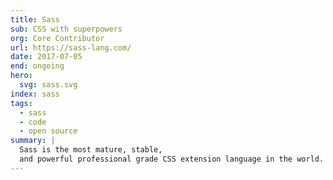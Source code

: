 ```yaml
---
title: Sass
sub: CSS with superpowers
org: Core Contributor
url: https://sass-lang.com/
date: 2017-07-05
end: ongoing
hero:
  svg: sass.svg
index: sass
tags:
  - sass
  - code
  - open source
summary: |
  Sass is the most mature, stable,
  and powerful professional grade CSS extension language in the world.
---
```

